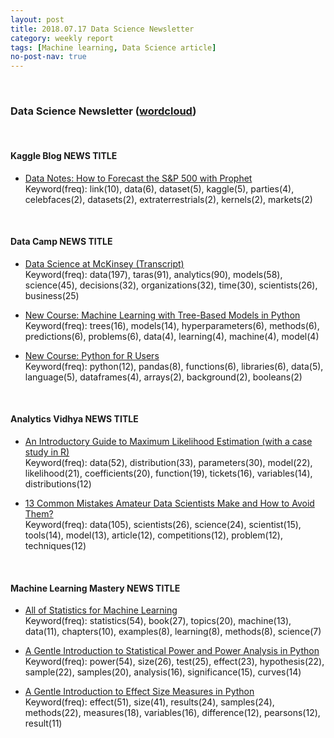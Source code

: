 ```yaml
---
layout: post
title: 2018.07.17 Data Science Newsletter
category: weekly report
tags: [Machine learning, Data Science article]
no-post-nav: true
---
```


<br>

### Data Science Newsletter ([wordcloud](https://raw.githubusercontent.com/2econsulting/2econsulting.github.io/master/data/newsletter/output/report/wordcloud_20180717.png))


<br>

#### Kaggle Blog NEWS TITLE

* [Data Notes: How to Forecast the S&P 500 with Prophet](http://blog.kaggle.com/2018/07/12/data-notes-how-to-forecast-the-sp-500-with-prophet/)
<br>Keyword(freq): link(10), data(6), dataset(5), kaggle(5), parties(4), celebfaces(2), datasets(2), extraterrestrials(2), kernels(2), markets(2)

<br>

#### Data Camp NEWS TITLE

* [Data Science at McKinsey (Transcript)](https://www.datacamp.com/community/blog/data-science-mckinsey)
<br>Keyword(freq): data(197), taras(91), analytics(90), models(58), science(45), decisions(32), organizations(32), time(30), scientists(26), business(25)

* [New Course: Machine Learning with Tree-Based Models in Python](https://www.datacamp.com/community/blog/course-machine-learning-with-tree-based-models-in-python)
<br>Keyword(freq): trees(16), models(14), hyperparameters(6), methods(6), predictions(6), problems(6), data(4), learning(4), machine(4), model(4)

* [New Course: Python for R Users](https://www.datacamp.com/community/blog/course-python-r-users)
<br>Keyword(freq): python(12), pandas(8), functions(6), libraries(6), data(5), language(5), dataframes(4), arrays(2), background(2), booleans(2)

<br>

#### Analytics Vidhya NEWS TITLE

* [An Introductory Guide to Maximum Likelihood Estimation (with a case study in R)](https://www.analyticsvidhya.com/blog/2018/07/introductory-guide-maximum-likelihood-estimation-case-study-r/)
<br>Keyword(freq): data(52), distribution(33), parameters(30), model(22), likelihood(21), coefficients(20), function(19), tickets(16), variables(14), distributions(12)

* [13 Common Mistakes Amateur Data Scientists Make and How to Avoid Them?](https://www.analyticsvidhya.com/blog/2018/07/13-common-mistakes-aspiring-fresher-data-scientists-make-how-to-avoid-them/)
<br>Keyword(freq): data(105), scientists(26), science(24), scientist(15), tools(14), model(13), article(12), competitions(12), problem(12), techniques(12)

<br>

#### Machine Learning Mastery NEWS TITLE

* [All of Statistics for Machine Learning](https://machinelearningmastery.com/all-of-statistics-for-machine-learning/)
<br>Keyword(freq): statistics(54), book(27), topics(20), machine(13), data(11), chapters(10), examples(8), learning(8), methods(8), science(7)

* [A Gentle Introduction to Statistical Power and Power Analysis in Python](https://machinelearningmastery.com/statistical-power-and-power-analysis-in-python/)
<br>Keyword(freq): power(54), size(26), test(25), effect(23), hypothesis(22), sample(22), samples(20), analysis(16), significance(15), curves(14)

* [A Gentle Introduction to Effect Size Measures in Python](https://machinelearningmastery.com/effect-size-measures-in-python/)
<br>Keyword(freq): effect(51), size(41), results(24), samples(24), methods(22), measures(18), variables(16), difference(12), pearsons(12), result(11)



